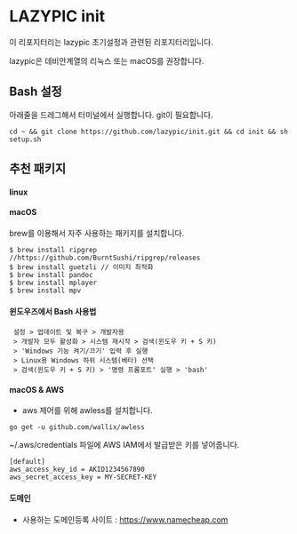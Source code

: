 # LAZYPIC init
이 리포지터리는 lazypic 초기설정과 관련된 리포지터리입니다.

lazypic은 데비안계열의 리눅스 또는 macOS를 권장합니다.

## Bash 설정
아래줄을 드레그해서 터미널에서 실행합니다.
git이 필요합니다.
```
cd ~ && git clone https://github.com/lazypic/init.git && cd init && sh setup.sh
```

## 추천 패키지
#### linux
#### macOS
brew를 이용해서 자주 사용하는 패키지를 설치합니다.
```
$ brew install ripgrep //https://github.com/BurntSushi/ripgrep/releases
$ brew install guetzli // 이미지 최적화
$ brew install pandoc
$ brew install mplayer
$ brew install mpv
```

#### 윈도우즈에서 Bash 사용법
```
 설정 > 업데이트 및 복구 > 개발자용
 > 개발자 모두 활성화 > 시스템 재시작 > 검색(윈도우 키 + S 키)
 > 'Windows 기능 켜기/끄기' 입력 후 실행
 > Linux용 Windows 하위 시스템(베타) 선택
 > 검색(윈도우 키 + S 키) > '명령 프롬포트' 실행 > 'bash' 
```

#### macOS & AWS
- aws 제어를 위해 awless를 설치합니다.
```
go get -u github.com/wallix/awless
```

~/.aws/credentials 파일에 AWS IAM에서 발급받은 키를 넣어줍니다.
```
[default]
aws_access_key_id = AKID1234567890
aws_secret_access_key = MY-SECRET-KEY
```

#### 도메인
- 사용하는 도메인등록 사이트 : https://www.namecheap.com
